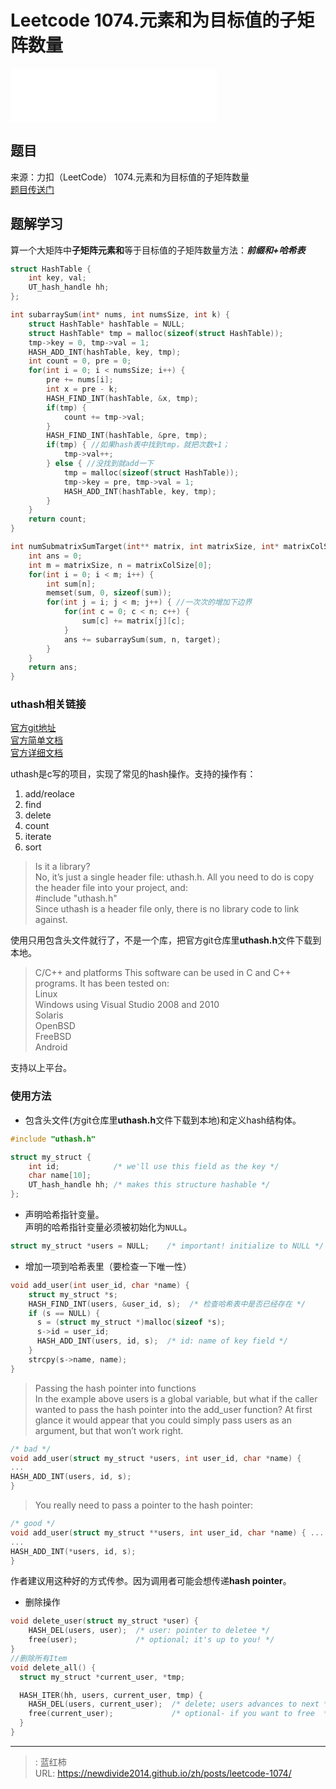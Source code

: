 # Leetcode 1074.元素和为目标值的子矩阵数量

<iframe frameborder="no" border="0" marginwidth="0" marginheight="0" width=330 height=86 src="//music.163.com/outchain/player?type=2&id=1421191783&auto=1&height=66"></iframe>

## 题目

来源：力扣（LeetCode） 1074.元素和为目标值的子矩阵数量  
[题目传送门](https://leetcode-cn.com/problems/number-of-submatrices-that-sum-to-target)

## 题解学习
算一个大矩阵中**子矩阵元素和**等于目标值的子矩阵数量方法：***前缀和+哈希表***

```c
struct HashTable {
    int key, val;
    UT_hash_handle hh;
};

int subarraySum(int* nums, int numsSize, int k) {
    struct HashTable* hashTable = NULL;
    struct HashTable* tmp = malloc(sizeof(struct HashTable));
    tmp->key = 0, tmp->val = 1;
    HASH_ADD_INT(hashTable, key, tmp);
    int count = 0, pre = 0;
    for(int i = 0; i < numsSize; i++) {
        pre += nums[i];
        int x = pre - k;
        HASH_FIND_INT(hashTable, &x, tmp);
        if(tmp) {
            count += tmp->val;
        }
        HASH_FIND_INT(hashTable, &pre, tmp);
        if(tmp) { //如果hash表中找到tmp，就把次数+1；
            tmp->val++;
        } else { //没找到就add一下
            tmp = malloc(sizeof(struct HashTable));
            tmp->key = pre, tmp->val = 1;
            HASH_ADD_INT(hashTable, key, tmp);
        }
    }
    return count;
}

int numSubmatrixSumTarget(int** matrix, int matrixSize, int* matrixColSize, int target) {
    int ans = 0;
    int m = matrixSize, n = matrixColSize[0];
    for(int i = 0; i < m; i++) {
        int sum[n];
        memset(sum, 0, sizeof(sum));
        for(int j = i; j < m; j++) { //一次次的增加下边界
            for(int c = 0; c < n; c++) {
                sum[c] += matrix[j][c];
            }
            ans += subarraySum(sum, n, target);
        }
    }
    return ans;
}
```

### uthash相关链接
[官方git地址](https://github.com/troydhanson/uthash)  
[官方简单文档](https://troydhanson.github.io/uthash/)  
[官方详细文档](https://troydhanson.github.io/uthash/userguide.html)  

uthash是c写的项目，实现了常见的hash操作。支持的操作有：
1. add/reolace
2. find
3. delete
4. count
5. iterate
6. sort  

> Is it a library?  
No, it’s just a single header file: uthash.h. All you need to do is copy the header file into your project, and:  
#include "uthash.h"  
Since uthash is a header file only, there is no library code to link against.

使用只用包含头文件就行了，不是一个库，把官方git仓库里**uthash.h**文件下载到本地。
> C/C++ and platforms
This software can be used in C and C++ programs. It has been tested on:  
Linux  
Windows using Visual Studio 2008 and 2010  
Solaris  
OpenBSD  
FreeBSD  
Android

支持以上平台。

### 使用方法

* 包含头文件(方git仓库里**uthash.h**文件下载到本地)和定义hash结构体。
```c
#include "uthash.h"

struct my_struct {
    int id;            /* we'll use this field as the key */
    char name[10];
    UT_hash_handle hh; /* makes this structure hashable */
};
```

* 声明哈希指针变量。  
   声明的哈希指针变量必须被初始化为`NULL`。
```c
struct my_struct *users = NULL;    /* important! initialize to NULL */
```

* 增加一项到哈希表里（要检查一下唯一性）
```c
void add_user(int user_id, char *name) {
    struct my_struct *s;
    HASH_FIND_INT(users, &user_id, s);  /* 检查哈希表中是否已经存在 */
    if (s == NULL) {
      s = (struct my_struct *)malloc(sizeof *s);
      s->id = user_id;
      HASH_ADD_INT(users, id, s);  /* id: name of key field */
    }
    strcpy(s->name, name);
}
```

> Passing the hash pointer into functions  
> In the example above users is a global variable, but what if the caller wanted to pass the hash pointer into the add_user function? At first glance it would appear that you could simply pass users as an argument, but that won’t work right.
```c
/* bad */
void add_user(struct my_struct *users, int user_id, char *name) {
...
HASH_ADD_INT(users, id, s);
}
```
>You really need to pass a pointer to the hash pointer:
```c
/* good */
void add_user(struct my_struct **users, int user_id, char *name) { ...
...
HASH_ADD_INT(*users, id, s);
}
```
作者建议用这种好的方式传参。因为调用者可能会想传递**hash pointer**。

* 删除操作
```c
void delete_user(struct my_struct *user) {
    HASH_DEL(users, user);  /* user: pointer to deletee */
    free(user);             /* optional; it's up to you! */
}
//删除所有Item
void delete_all() {
  struct my_struct *current_user, *tmp;

  HASH_ITER(hh, users, current_user, tmp) {
    HASH_DEL(users, current_user);  /* delete; users advances to next */
    free(current_user);             /* optional- if you want to free  */
  }
}
```

---

> : 蓝红柿  
> URL: https://newdivide2014.github.io/zh/posts/leetcode-1074/  

